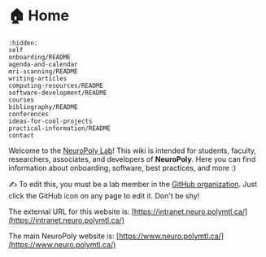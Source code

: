# <span>🏠</span> Home

```{toctree}
:hidden:
self
onboarding/README
agenda-and-calendar
mri-scanning/README
writing-articles
computing-resources/README
software-development/README
courses
bibliography/README
conferences
ideas-for-cool-projects
practical-information/README
contact
```

Welcome to the [NeuroPoly Lab](https://www.neuro.polymtl.ca/)! This wiki is intended for students, faculty, researchers, associates, and developers of **NeuroPoly**. Here you can find information about onboarding, software, best practices, and more :\) 

✍️ To edit this, you must be a lab member in the [GitHub organization](https://github.com/orgs/neuropoly/). Just click the GitHub icon on any page to edit it. Don't be shy!

The external URL for this website is: [https://intranet.neuro.polymtl.ca/](https://intranet.neuro.polymtl.ca/)

The main NeuroPoly website is: [https://www.neuro.polymtl.ca/](https://www.neuro.polymtl.ca/)





